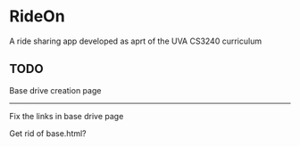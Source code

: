# RideOn

A ride sharing app developed as aprt of the UVA CS3240 curriculum


## TODO

Base drive creation page

----

Fix the links in base drive page

Get rid of base.html?




